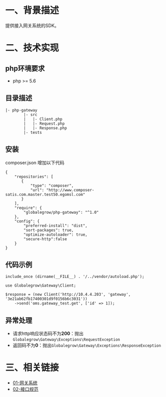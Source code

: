 # 一、背景描述

提供接入网关系统的SDK。

# 二、技术实现

## php环境要求
- php >= 5.6

## 目录描述

    |- php-gateway
            |- src
            |   |- Client.php
            |   |- Request.php
            |   |- Response.php
            |- tests

## 安装
composer.json 增加以下代码

    {
        "repositories": [
           {
               "type": "composer",
               "url": "http://www.composer-satis.com.master.test50.egomsl.com"
           }
        ],
        "require": {
            "globalegrow/php-gateway": "^1.0"
        },
        "config": {
            "preferred-install": "dist",
            "sort-packages": true,
            "optimize-autoloader": true,
            "secure-http":false
        }
    }


## 代码示例

    include_once (dirname(__FILE__) . '/../vendor/autoload.php');

    use Globalegrow\Gateway\Client;

    $response = (new Client('http://10.4.4.203', 'gateway', '3e21ab62fb17400301d9f0156b6c3031'))
        ->send('oms.gateway_test.get', ['id' => 1]);

## 异常处理
- 请求http响应状态码不为**200**：抛出`Globalegrow\Gateway\Exceptions\RequestException`
- 返回码不为**0**：抛出`Globalegrow\Gateway\Exceptions\ResponseException`

# 三、相关链接

- [01-网关系统](http://wiki.hqygou.com:8090/pages/viewpage.action?pageId=30476103)
- [02-接口规范](http://wiki.hqygou.com:8090/pages/viewpage.action?pageId=31786282)
